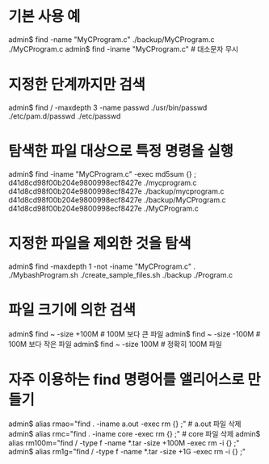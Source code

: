 # 기본 사용 예 
admin$ find -name "MyCProgram.c"
./backup/MyCProgram.c
./MyCProgram.c
admin$ find -iname "MyCProgram.c" # 대소문자 무시

# 지정한 단계까지만 검색 
admin$ find / -maxdepth 3 -name passwd
./usr/bin/passwd
./etc/pam.d/passwd
./etc/passwd

# 탐색한 파일 대상으로 특정 명령을 실행 
admin$ find -iname "MyCProgram.c" -exec md5sum {} \;
d41d8cd98f00b204e9800998ecf8427e  ./mycprogram.c
d41d8cd98f00b204e9800998ecf8427e  ./backup/mycprogram.c
d41d8cd98f00b204e9800998ecf8427e  ./backup/MyCProgram.c
d41d8cd98f00b204e9800998ecf8427e  ./MyCProgram.c

# 지정한 파일을 제외한 것을 탐색 
admin$ find -maxdepth 1 -not -iname "MyCProgram.c"
.
./MybashProgram.sh
./create_sample_files.sh
./backup
./Program.c

# 파일 크기에 의한 검색 
admin$ find ~ -size +100M # 100M 보다 큰 파일
admin$ find ~ -size -100M # 100M 보다 작은 파일
admin$ find ~ -size 100M # 정확히 100M 파일

# 자주 이용하는 find 명령어를 앨리어스로 만들기 
admin$ alias rmao="find . -iname a.out -exec rm {} \;" # a.out 파일 삭제
admin$ alias rmc="find . -iname core -exec rm {} \;" # core 파일 삭제
admin$ alias rm100m="find / -type f -name *.tar -size +100M -exec rm -i {} \;"
admin$ alias rm1g="find / -type f -name *.tar -size +1G -exec rm -i {} \;"
